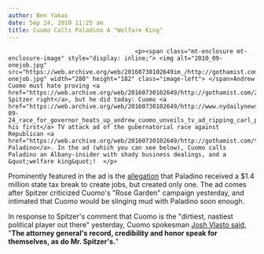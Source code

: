 ```yaml
---
author: Ben Yakas
date: Sep 24, 2010 11:25 am
title: Cuomo Calls Paladino A "Welfare King"
---
```


	
										<p><span class="mt-enclosure mt-enclosure-image" style="display: inline;"> <img alt="2010_09-onejob.jpg" src="https://web.archive.org/web/20160730102649im_/http://gothamist.com/attachments/jen/2010_09-onejob.jpg" width="280" height="182" class="image-left"> </span>Andrew Cuomo must hate proving <a href="https://web.archive.org/web/20160730102649/http://gothamist.com/2010/09/23/cuomodino_update_spitzer_weighs_in.php">Eliot Spitzer right</a>, but he did today: Cuomo <a href="https://web.archive.org/web/20160730102649/http://www.nydailynews.com/ny_local/2010/09/24/2010-09-24_race_for_governor_heats_up_andrew_cuomo_unveils_tv_ad_ripping_carl_paladinos_bus.html">released his first</a> TV attack ad of the gubernatorial race against Republican <a href="https://web.archive.org/web/20160730102649/http://gothamist.com/tags/carlpaladino">Carl Paladino</a>. In the ad (which you can see below), Cuomo calls Paladino an Albany-insider with shady business dealings, and a &quot;welfare king&quot;!  </p>

<p>Prominently featured in the ad is the <a href="https://web.archive.org/web/20160730102649/http://www.nydailynews.com/ny_local/2010/09/20/2010-09-20_huge_tax_break_fits_carl_to_a_tea_big_govt_foe_fights_for_14m_windfall.html">allegation</a> that Paladino received a $1.4 million state tax break to create jobs, but created only one. The ad comes after Spitzer criticized Cuomo&apos;s &quot;Rose Garden&quot; campaign yesterday, and intimated that Cuomo would be slinging mud with Paladino soon enough. </p>

<p>In response to Spitzer&apos;s comment that Cuomo is the &quot;dirtiest, nastiest political player out there&quot; yesterday, Cuomo spokesman <a href="https://web.archive.org/web/20160730102649/http://www.nydailynews.com/blogs/dailypolitics/2010/09/wake-up-call-09242010.html">Josh Vlasto said</a>, &quot;<strong>The attorney general&apos;s record, credibility and honor speak for themselves, as do Mr. Spitzer&apos;s.</strong>&quot; </p>					
										
									
				
